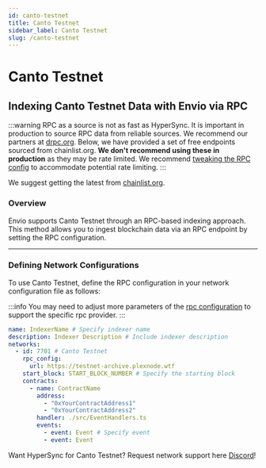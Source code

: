 ```yaml
---
id: canto-testnet
title: Canto Testnet
sidebar_label: Canto Testnet
slug: /canto-testnet
---
```


# Canto Testnet

## Indexing Canto Testnet Data with Envio via RPC

:::warning
RPC as a source is not as fast as HyperSync. It is important in production to source RPC data from reliable sources. We recommend our partners at [drpc.org](https://drpc.org). Below, we have provided a set of free endpoints sourced from chainlist.org. **We don't recommend using these in production** as they may be rate limited. We recommend [tweaking the RPC config](./rpc-sync) to accommodate potential rate limiting.
:::

We suggest getting the latest from [chainlist.org](https://chainlist.org).

### Overview

Envio supports Canto Testnet through an RPC-based indexing approach. This method allows you to ingest blockchain data via an RPC endpoint by setting the RPC configuration.

---

### Defining Network Configurations

To use Canto Testnet, define the RPC configuration in your network configuration file as follows:

:::info
You may need to adjust more parameters of the [rpc configuration](./rpc-sync) to support the specific rpc provider. 
:::

```yaml
name: IndexerName # Specify indexer name
description: Indexer Description # Include indexer description
networks:
  - id: 7701 # Canto Testnet
    rpc_config:
      url: https://testnet-archive.plexnode.wtf 
    start_block: START_BLOCK_NUMBER # Specify the starting block
    contracts:
      - name: ContractName
        address:
          - "0xYourContractAddress1"
          - "0xYourContractAddress2"
        handler: ./src/EventHandlers.ts
        events:
          - event: Event # Specify event
          - event: Event
```

Want HyperSync for Canto Testnet? Request network support here [Discord](https://discord.gg/fztEvj79m3)!
